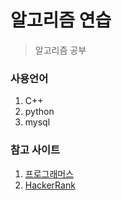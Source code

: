 # 알고리즘 연습
> 알고리즘 공부

### 사용언어
1. C++
2. python
3. mysql

### 참고 사이트

1. [프로그래머스](https://programmers.co.kr/learn/challenges)
2. [HackerRank](https://www.hackerrank.com/)